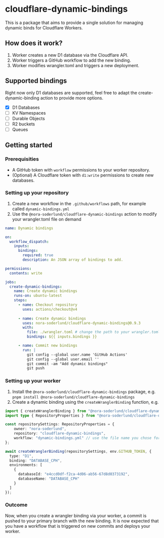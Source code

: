 # cloudflare-dynamic-bindings
This is a package that aims to provide a single solution for managing dynamic binds for Cloudflare Workers.

## How does it work?

1. Worker creates a new D1 database via the Cloudflare API.
2. Worker triggers a GitHub workflow to add the new binding.
3. Worker modifies wrangler.toml and triggers a new deployment.

## Supported bindings

Right now only D1 databases are supported, feel free to adapt the create-dynamic-binding action to provide more options.

- [X] D1 Databases
- [ ] KV Namespaces
- [ ] Durable Objects
- [ ] R2 buckets
- [ ] Queues

## Getting started

### Prerequisities 
- A GitHub token with `workflow` permissions to your worker repository.
- (Optional) A Cloudflare token with `d1:write` permissions to create new databases.

### Setting up your repository

1. Create a new workflow in the `.github/workflows` path, for example called `dynamic-bindings.yml`
2. Use the `@nora-soderlund/cloudflare-dynamic-bindings` action to modify your wrangler.toml file on demand
```yml
name: Dynamic bindings

on:
  workflow_dispatch:
    inputs:
      bindings:
        required: true
        description: An JSON array of bindings to add.

permissions:
  contents: write

jobs:
  create-dynamic-bindings:
    name: Create dynamic bindings
    runs-on: ubuntu-latest
    steps:
      - name: Checkout repository
        uses: actions/checkout@v4
      
      - name: Create dynamic bindings
        uses: nora-soderlund/cloudflare-dynamic-bindings@0.9.3
        with:
          file: ./wrangler.toml # change the path to your wrangler.toml file or just omit this line
          bindings: ${{ inputs.bindings }}

      - name: Commit new bindings
        run: |
          git config --global user.name 'GitHub Actions'
          git config --global user.email ''
          git commit -am "Add dynamic bindings"
          git push
```

### Setting up your worker

1. Install the `@nora-soderlund/cloudflare-dynamic-bindings` package, e.g. `pnpm install @nora-soderlund/cloudflare-dynamic-bindings`
2. Create a dynamic binding using the `createWranglerBinding` function, e.g.
```ts
import { createWranglerBinding } from "@nora-soderlund/cloudflare-dynamic-bindings";
import type { RepositoryProperties } from "@nora-soderlund/cloudflare-dynamic-bindings";

const repositorySettings: RepositoryProperties = {
	owner: "nora-soderlund",
	repository: "cloudflare-dynamic-bindings",
	workflow: "dynamic-bindings.yml" // use the file name you chose for setting up the repository
};

await createWranglerBinding(repositorySettings, env.GITHUB_TOKEN, {
  type: "D1",
  binding: "DATABASE_CPH",
  environments: [
    {
      databaseId: "e4ccd0df-f2ca-4d06-ab56-67d8d0373192",
      databaseName: "DATABASE_CPH"
    }
  ]
});
```

### Outcome

Now, when you create a wrangler binding via your worker, a commit is pushed to your primary branch with the new binding. It is now expected that you have a workflow that is triggered on new commits and deploys your worker.
